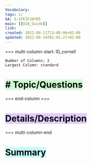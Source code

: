 ```yaml
---
Vocabulary: 
tags: i/ 
GA: G-SFK3F1H705
main: [[010_Guide]]
link: 
created: 2022-08-11T13:00:06+02:00
updated: 2022-08-14T01:01:27+02:00
---
```



=== multi-column-start: ID_cornell
```column-settings
Number of Columns: 2
Largest Column: standard
```
# <mark style="background: #BBFABBA6;"># Topic/Questions</mark> 


=== end-column ===

# <mark style="background: #D2B3FFA6;">Details/Description</mark> 


=== multi-column-end



# <mark style="background: #ABF7F7A6;">Summary</mark> 
